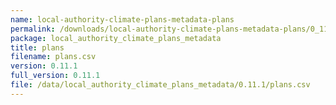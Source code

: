 ```yaml
---
name: local-authority-climate-plans-metadata-plans
permalink: /downloads/local-authority-climate-plans-metadata-plans/0_11_1
package: local_authority_climate_plans_metadata
title: plans
filename: plans.csv
version: 0.11.1
full_version: 0.11.1
file: /data/local_authority_climate_plans_metadata/0.11.1/plans.csv
---
```

